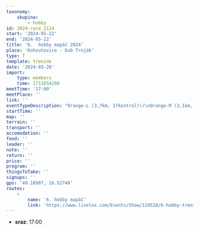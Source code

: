 ```yaml
---
taxonomy:
    skupina:
        - hobby
id: 2024-race_2114
start: '2024-05-22'
end: '2024-05-22'
title: '6.  hobby mapáč 2024'
place: 'Kohoutovice - Dub Troják'
type: T
template: trenink
date: '2024-03-28'
import:
    type: members
    time: 1711654208
meetTime: '17:00'
meetPlace: ''
link: ''
eventTypeDescription: "Orange-L (3,7km, 17kontrol)\r\nOrange-M (3,1km, 14kontrol"
startTime: ''
map: ''
terrain: ''
transport: ''
accomodation: ''
food: ''
leader: ''
note: ''
return: ''
price: ''
program: ''
thingsToTake: ''
signups: ''
gps: '49.18987, 16.52746'
routes:
    -
        name: '6. hobby mapáč'
        link: 'https://www.livelox.com/Events/Show/129528/6-hobby-trenink-2024 '
---
```


* **sraz**: 17:00
